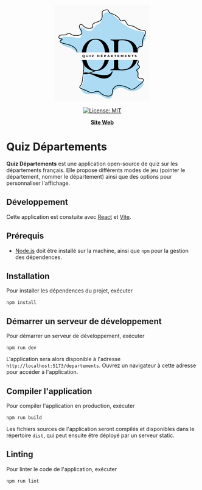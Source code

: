 <div align="center">
  <a href="https://jrenault.fr/departements">
    <img alt="Quiz Départements logo" src="public/logo_with_title.png" style="width:50%;">
  </a>
</div>

<p align="center">
<a href="LICENSE"><img alt="License: MIT" src="https://img.shields.io/badge/License-MIT-blue.svg" style="max-width:100%;"></a>
</p>

<p align="center">
    <a href="https://jrenault.fr/departements"><b>Site Web</b></a>
</p>


# Quiz Départements

**Quiz Départements** est une application open-source de quiz sur les départements français. Elle propose différents modes de jeu (pointer le département, nommer le département) ainsi que des options pour personnaliser l'affichage.

## Développement

Cette application est constuite avec [React](https://reactjs.org/) et [Vite](https://vitejs.dev/).

## Prérequis

- [Node.js](https://nodejs.org/en/) doit être installé sur la machine, ainsi que `npm` pour la gestion des dépendences.

## Installation

Pour installer les dépendences du projet, exécuter

```console
npm install
```

## Démarrer un serveur de développement

Pour démarrer un serveur de développement, exécuter

```console
npm run dev
```

L'application sera alors disponible à l'adresse `http://localhost:5173/departements`. Ouvrez un navigateur à cette adresse pour accéder à l'application.

## Compiler l'application

Pour compiler l'application en production, exécuter

```console
npm run build
```

Les fichiers sources de l'application seront compilés et disponibles dans le répertoire `dist`, qui peut ensuite être déployé par un serveur static.

## Linting

Pour linter le code de l'application, exécuter

```console
npm run lint
```

